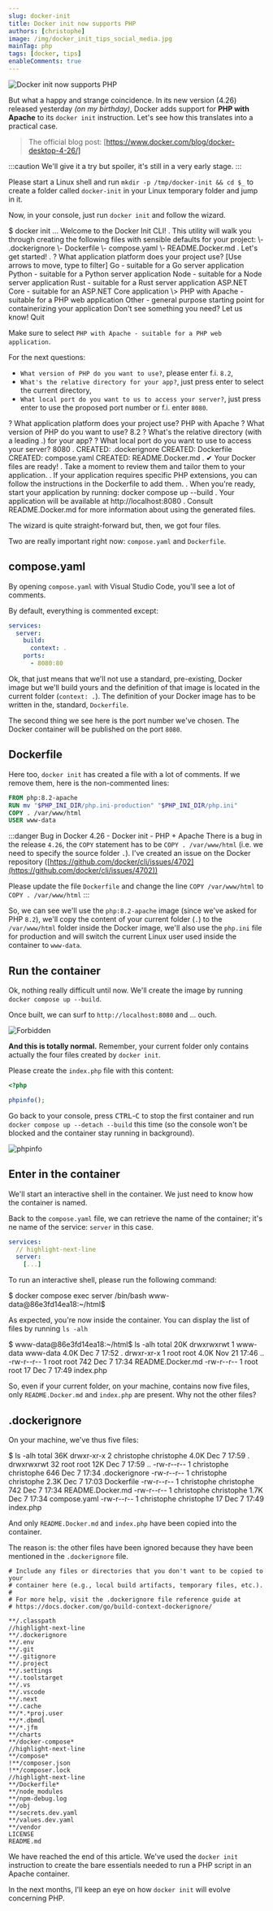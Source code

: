 ```yaml
---
slug: docker-init
title: Docker init now supports PHP
authors: [christophe]
image: /img/docker_init_tips_social_media.jpg
mainTag: php
tags: [docker, tips]
enableComments: true
---
```

<!-- cspell:ignore dbmdl -->
![Docker init now supports PHP](/img/docker_init_tips_header.jpg)

But what a happy and strange coincidence. In its new version (4.26) released yesterday *(on my birthday)*, Docker adds support for **PHP with Apache** to its `docker init` instruction. Let's see how this translates into a practical case.

<!-- truncate -->

> The official blog post: [https://www.docker.com/blog/docker-desktop-4-26/]

:::caution
We'll give it a try but spoiler, it's still in a very early stage.
:::

Please start a Linux shell and run `mkdir -p /tmp/docker-init && cd $_` to create a folder called `docker-init` in your Linux temporary folder and jump in it.

Now, in your console, just run `docker init` and follow the wizard.

<Terminal>
$ docker init
...
Welcome to the Docker Init CLI!
.
This utility will walk you through creating the following files with sensible defaults for your project:
  \- .dockerignore
  \- Dockerfile
  \- compose.yaml
  \- README.Docker.md
.
Let's get started!
.
? What application platform does your project use?  [Use arrows to move, type to filter]
  Go - suitable for a Go server application
  Python - suitable for a Python server application
  Node - suitable for a Node server application
  Rust - suitable for a Rust server application
  ASP.NET Core - suitable for an ASP.NET Core application
\> PHP with Apache - suitable for a PHP web application
  Other - general purpose starting point for containerizing your application
  Don't see something you need? Let us know!
  Quit
</Terminal>

Make sure to select `PHP with Apache - suitable for a PHP web application`.

For the next questions:

* `What version of PHP do you want to use?`, please enter f.i. `8.2`,
* `What's the relative directory for your app?`, just press enter to select the current directory,
* `What local port do you want to us to access your server?`, just press enter to use the proposed port number or f.i. enter `8080`.


<Terminal>
? What application platform does your project use? PHP with Apache
? What version of PHP do you want to use? 8.2
? What's the relative directory (with a leading .) for your app?
? What local port do you want to use to access your server? 8080
.
CREATED: .dockerignore
CREATED: Dockerfile
CREATED: compose.yaml
CREATED: README.Docker.md
.
✔ Your Docker files are ready!
.
Take a moment to review them and tailor them to your application.
.
If your application requires specific PHP extensions, you can follow the instructions in the Dockerfile to add them.
.
When you're ready, start your application by running: docker compose up --build
.
Your application will be available at http://localhost:8080
.
Consult README.Docker.md for more information about using the generated files.
</Terminal>

The wizard is quite straight-forward but, then, we got four files.

Two are really important right now: `compose.yaml` and `Dockerfile`.

## compose.yaml

By opening `compose.yaml` with Visual Studio Code, you'll see a lot of comments.

By default, everything is commented except:

<Snippet filename="compose.yaml">

```yaml
services:
  server:
    build:
      context: .
    ports:
      - 8080:80
```

</Snippet>

Ok, that just means that we'll not use a standard, pre-existing, Docker image but we'll build yours and the definition of that image is located in the current folder (`context: .`). The definition of your Docker image has to be written in the, standard, `Dockerfile`.

The second thing we see here is the port number we've chosen. The Docker container will be published on the port `8080`.

## Dockerfile

Here too, `docker init` has created a file with a lot of comments. If we remove them, here is the non-commented lines:

<Snippet filename="Dockerfile">

```dockerfile
FROM php:8.2-apache
RUN mv "$PHP_INI_DIR/php.ini-production" "$PHP_INI_DIR/php.ini"
COPY . /var/www/html
USER www-data
```

</Snippet>

:::danger Bug in Docker 4.26 - Docker init - PHP + Apache
There is a bug in the release `4.26`, the `COPY` statement has to be `COPY . /var/www/html` (i.e. we need to specify the source folder `.`). I've created an issue on the Docker repository ([https://github.com/docker/cli/issues/4702](https://github.com/docker/cli/issues/4702))

Please update the file `Dockerfile` and change the line `COPY /var/www/html` to `COPY . /var/www/html`
:::

So, we can see we'll use the `php:8.2-apache` image (since we've asked for PHP `8.2`), we'll copy the content of your current folder (`.`) to the `/var/www/html` folder inside the Docker image, we'll also use the `php.ini` file for production and will switch the current Linux user used inside the container to `www-data`.

## Run the container

Ok, nothing really difficult until now. We'll create the image by running `docker compose up --build`.

Once built, we can surf to `http://localhost:8080` and ... ouch.

![Forbidden](./images/forbidden.png)

**And this is totally normal.** Remember, your current folder only contains actually the four files created by `docker init`.

Please create the `index.php` file with this content:

<Snippet filename="index.php">

```php
<?php

phpinfo();
```

</Snippet>

Go back to your console, press <kbd>CTRL</kbd>-<kbd>C</kbd> to stop the first container and run `docker compose up --detach --build` this time (so the console won't be blocked and the container stay running in background).

![phpinfo](./images/phpinfo.png)

## Enter in the container

We'll start an interactive shell in the container. We just need to know how the container is named.

Back to the `compose.yaml` file, we can retrieve the name of the container; it's ne name of the service: `server` in this case.

<Snippet filename="compose.yaml">

```yaml
services:
  // highlight-next-line
  server:
    [...]
```

</Snippet>

To run an interactive shell, please run the following command:

<Terminal>
$ docker compose exec server /bin/bash
www-data@86e3fd14ea18:~/html$
</Terminal>

As expected, you're now inside the container. You can display the list of files by running `ls -alh`

<Terminal>
$ www-data@86e3fd14ea18:~/html$ ls -alh
total 20K
drwxrwxrwt 1 www-data www-data 4.0K Dec  7 17:52 .
drwxr-xr-x 1 root     root     4.0K Nov 21 17:46 ..
-rw-r--r-- 1 root     root      742 Dec  7 17:34 README.Docker.md
-rw-r--r-- 1 root     root       17 Dec  7 17:49 index.php
</Terminal>

So, even if your current folder, on your machine, contains now five files, only `README.Docker.md` and `index.php` are present. Why not the other files?

## .dockerignore

On your machine, we've thus five files:

<Terminal>
$ ls -alh
total 36K
drwxr-xr-x  2 christophe christophe 4.0K Dec  7 17:59 .
drwxrwxrwt 32 root       root        12K Dec  7 17:59 ..
-rw-r--r--  1 christophe christophe  646 Dec  7 17:34 .dockerignore
-rw-r--r--  1 christophe christophe 2.3K Dec  7 17:03 Dockerfile
-rw-r--r--  1 christophe christophe  742 Dec  7 17:34 README.Docker.md
-rw-r--r--  1 christophe christophe 1.7K Dec  7 17:34 compose.yaml
-rw-r--r--  1 christophe christophe   17 Dec  7 17:49 index.php
</Terminal>

And only `README.Docker.md` and `index.php` have been copied into the container.

The reason is: the other files have been ignored because they have been mentioned in the `.dockerignore` file.

<Snippet filename=".dockerignore">

```text
# Include any files or directories that you don't want to be copied to your
# container here (e.g., local build artifacts, temporary files, etc.).
#
# For more help, visit the .dockerignore file reference guide at
# https://docs.docker.com/go/build-context-dockerignore/

**/.classpath
//highlight-next-line
**/.dockerignore
**/.env
**/.git
**/.gitignore
**/.project
**/.settings
**/.toolstarget
**/.vs
**/.vscode
**/.next
**/.cache
**/*.*proj.user
**/*.dbmdl
**/*.jfm
**/charts
**/docker-compose*
//highlight-next-line
**/compose*
!**/composer.json
!**/composer.lock
//highlight-next-line
**/Dockerfile*
**/node_modules
**/npm-debug.log
**/obj
**/secrets.dev.yaml
**/values.dev.yaml
**/vendor
LICENSE
README.md
```

</Snippet>

We have reached the end of this article. We've used the `docker init` instruction to create the bare essentials needed to run a PHP script in an Apache container.

In the next months, I'll keep an eye on how `docker init` will evolve concerning PHP.
